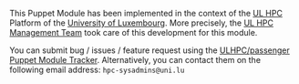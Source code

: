 This Puppet Module has been implemented in the context of the [UL HPC](http://hpc.uni.lu) Platform of the [University of Luxembourg](http://www.uni.lu).
More precisely, the [UL HPC Management Team](https://hpc.uni.lu/about/team.html#system-administrators) took care of this development for this module.

You can submit bug / issues / feature request using the [ULHPC/passenger Puppet Module Tracker](https://github.com/ULHPC/puppet-passenger/issues). 
Alternatively, you can contact them on the following email address: `hpc-sysadmins@uni.lu`





